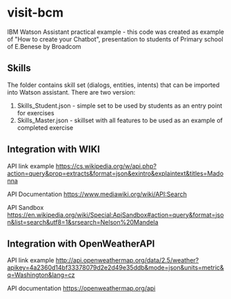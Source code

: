 # visit-bcm
IBM Watson Assistant practical example - this code was created as example of "How to create your Chatbot", presentation to students of Primary school of E.Benese by Broadcom

## Skills
The folder contains skill set (dialogs, entities, intents) that can be imported into Watson assistant. There are two version:

1. Skills_Student.json - simple set to be used by students as an entry point for exercises 
2. Skills_Master.json - skillset with all features to be used as an example of completed exercise

## Integration with WIKI

API link example https://cs.wikipedia.org/w/api.php?action=query&prop=extracts&format=json&exintro&explaintext&titles=Madonna

API Documentation https://www.mediawiki.org/wiki/API:Search

API Sandbox https://en.wikipedia.org/wiki/Special:ApiSandbox#action=query&format=json&list=search&utf8=1&srsearch=Nelson%20Mandela


## Integration with OpenWeatherAPI

API link example
 http://api.openweathermap.org/data/2.5/weather?apikey=4a2360d14bf33378079d2e2d49e35ddb&mode=json&units=metric&q=Washington&lang=cz

API documentation
https://openweathermap.org/api
